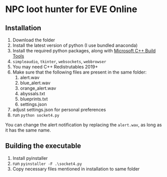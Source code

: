# NPC loot hunter for EVE Online

## Installation

1. Download the folder
2. Install the latest version of python (I use bundled anaconda)
3. Install the required python packages, along with [Microsoft C++ Build Tools](https://visualstudio.microsoft.com/visual-cpp-build-tools/)
4. `simpleaudio`, `tkinter`, `websockets`, `webbrowser`
5. You may need C++ Redistrutables 2019+
6. Make sure that the following files are present in the same folder:
   1. alert.wav
   2. blue_alert.wav
   3. orange_alert.wav
   4. abyssals.txt
   5. blueprints.txt
   6. settings.json
7. adjust settings.json for personal preferences
8. run `python socket4.py`

You can change the alert notification by replacing the `alert.wav`, as long as it has the same name.

## Building the executable

1. Install pyinstaller
2. run `pyinstaller -F .\socket4.py`
3. Copy necessary files mentioned in installation to same folder
